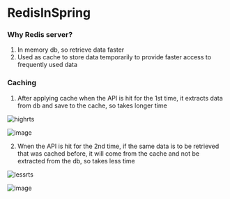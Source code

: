 # RedisInSpring

### Why Redis server?
1. In memory db, so retrieve data faster
2. Used as cache to store data temporarily to provide faster access to frequently used data

### Caching
1. After applying cache when the API is hit for the 1st time, it extracts data from db and save to the cache, so takes longer time

![highrts](https://github.com/user-attachments/assets/a903f01e-2438-407a-b9b8-3f1a5cbc02aa)

![image](https://github.com/user-attachments/assets/6a58ef6f-6814-49f4-bfa0-a6dc57b03ec4)


2. Wnen the API is hit for the 2nd time, if the same data is to be retrieved that was cached before, it will come from the cache and not be extracted from the db, so takes less time

![lessrts](https://github.com/user-attachments/assets/46ea7449-9afe-4648-b34d-8d59a05e7bda)

![image](https://github.com/user-attachments/assets/fff590d0-70ae-43e6-be23-89170b7056d8)
